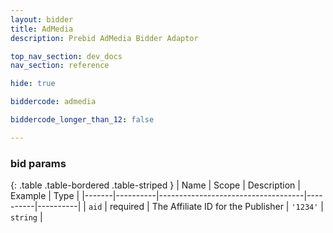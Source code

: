 ```yaml
---
layout: bidder
title: AdMedia
description: Prebid AdMedia Bidder Adaptor

top_nav_section: dev_docs
nav_section: reference

hide: true

biddercode: admedia

biddercode_longer_than_12: false

---
```



### bid params

{: .table .table-bordered .table-striped }
| Name  | Scope    | Description                        | Example  | Type     |
|-------|----------|------------------------------------|----------|----------|
| `aid` | required | The Affiliate ID for the Publisher | `'1234'` | `string` |
